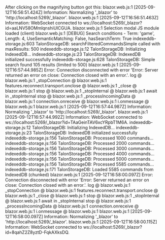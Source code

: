 After clicking on the magnifying button got this:
blazor.web.js:1 [2025-09-12T16:56:51.424Z] Information: Normalizing '_blazor' to 'http://localhost:5269/_blazor'.
blazor.web.js:1 [2025-09-12T16:56:51.463Z] Information: WebSocket connected to ws://localhost:5269/_blazor?id=aaLNV58OMmlqnshiUICGUA.
blazor.web.js:1 Selection modal JS module loaded (client)
blazor.web.js:1 [DEBUG] Search conditions - Term: 'game', Length: 4, UseSemanticMatching: False, hasSearchTerm: True
indexeddb-storage.js:603 TalonStorageDB: searchFilteredCommandsSimple called with maxResults: 500
indexeddb-storage.js:12 TalonStorageDB: Initializing IndexedDB...
indexeddb-storage.js:23 TalonStorageDB: IndexedDB initialized successfully
indexeddb-storage.js:628 TalonStorageDB: Simple search found 105 results (limited to 500)
blazor.web.js:1  [2025-09-12T16:57:44.985Z] Error: Connection disconnected with error 'Error: Server returned an error on close: Connection closed with an error.'.
log @ blazor.web.js:1
_stopConnection @ blazor.web.js:1
features.reconnect.transport.onclose @ blazor.web.js:1
_close @ blazor.web.js:1
stop @ blazor.web.js:1
_stopInternal @ blazor.web.js:1
await in _stopInternal
stop @ blazor.web.js:1
_processIncomingData @ blazor.web.js:1
connection.onreceive @ blazor.web.js:1
i.onmessage @ blazor.web.js:1
blazor.web.js:1 [2025-09-12T16:57:44.987Z] Information: Normalizing '_blazor' to 'http://localhost:5269/_blazor'.
blazor.web.js:1 [2025-09-12T16:57:44.992Z] Information: WebSocket connected to ws://localhost:5269/_blazor?id=TAaGeinTAV6xcYRpbT1M6A.
indexeddb-storage.js:12 TalonStorageDB: Initializing IndexedDB...
indexeddb-storage.js:23 TalonStorageDB: IndexedDB initialized successfully
indexeddb-storage.js:156 TalonStorageDB: Processed 1000 commands...
indexeddb-storage.js:156 TalonStorageDB: Processed 2000 commands...
indexeddb-storage.js:156 TalonStorageDB: Processed 3000 commands...
indexeddb-storage.js:156 TalonStorageDB: Processed 4000 commands...
indexeddb-storage.js:156 TalonStorageDB: Processed 5000 commands...
indexeddb-storage.js:156 TalonStorageDB: Processed 5585 commands...
indexeddb-storage.js:171 TalonStorageDB: Loaded 5585 commands from IndexedDB (chunked)
blazor.web.js:1  [2025-09-12T16:58:00.097Z] Error: Connection disconnected with error 'Error: Server returned an error on close: Connection closed with an error.'.
log @ blazor.web.js:1
_stopConnection @ blazor.web.js:1
features.reconnect.transport.onclose @ blazor.web.js:1
_close @ blazor.web.js:1
stop @ blazor.web.js:1
_stopInternal @ blazor.web.js:1
await in _stopInternal
stop @ blazor.web.js:1
_processIncomingData @ blazor.web.js:1
connection.onreceive @ blazor.web.js:1
i.onmessage @ blazor.web.js:1
blazor.web.js:1 [2025-09-12T16:58:00.097Z] Information: Normalizing '_blazor' to 'http://localhost:5269/_blazor'.
blazor.web.js:1 [2025-09-12T16:58:00.115Z] Information: WebSocket connected to ws://localhost:5269/_blazor?id=8qahZ2Z8yztD-FqkAXksDQ.
